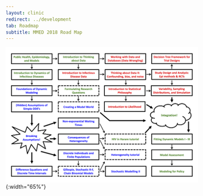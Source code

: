 ```yaml
---
layout: clinic
redirect: ../development
tab: Roadmap
subtitle: MMED 2018 Road Map
---
```


![MMED Road Map](./MMED2018roadmap.png "MMED Road Map"){:width="65%"}

